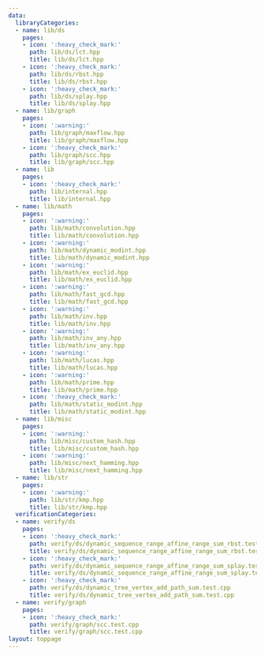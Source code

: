 ```yaml
---
data:
  libraryCategories:
  - name: lib/ds
    pages:
    - icon: ':heavy_check_mark:'
      path: lib/ds/lct.hpp
      title: lib/ds/lct.hpp
    - icon: ':heavy_check_mark:'
      path: lib/ds/rbst.hpp
      title: lib/ds/rbst.hpp
    - icon: ':heavy_check_mark:'
      path: lib/ds/splay.hpp
      title: lib/ds/splay.hpp
  - name: lib/graph
    pages:
    - icon: ':warning:'
      path: lib/graph/maxflow.hpp
      title: lib/graph/maxflow.hpp
    - icon: ':heavy_check_mark:'
      path: lib/graph/scc.hpp
      title: lib/graph/scc.hpp
  - name: lib
    pages:
    - icon: ':heavy_check_mark:'
      path: lib/internal.hpp
      title: lib/internal.hpp
  - name: lib/math
    pages:
    - icon: ':warning:'
      path: lib/math/convolution.hpp
      title: lib/math/convolution.hpp
    - icon: ':warning:'
      path: lib/math/dynamic_modint.hpp
      title: lib/math/dynamic_modint.hpp
    - icon: ':warning:'
      path: lib/math/ex_euclid.hpp
      title: lib/math/ex_euclid.hpp
    - icon: ':warning:'
      path: lib/math/fast_gcd.hpp
      title: lib/math/fast_gcd.hpp
    - icon: ':warning:'
      path: lib/math/inv.hpp
      title: lib/math/inv.hpp
    - icon: ':warning:'
      path: lib/math/inv_any.hpp
      title: lib/math/inv_any.hpp
    - icon: ':warning:'
      path: lib/math/lucas.hpp
      title: lib/math/lucas.hpp
    - icon: ':warning:'
      path: lib/math/prime.hpp
      title: lib/math/prime.hpp
    - icon: ':heavy_check_mark:'
      path: lib/math/static_modint.hpp
      title: lib/math/static_modint.hpp
  - name: lib/misc
    pages:
    - icon: ':warning:'
      path: lib/misc/custom_hash.hpp
      title: lib/misc/custom_hash.hpp
    - icon: ':warning:'
      path: lib/misc/next_hamming.hpp
      title: lib/misc/next_hamming.hpp
  - name: lib/str
    pages:
    - icon: ':warning:'
      path: lib/str/kmp.hpp
      title: lib/str/kmp.hpp
  verificationCategories:
  - name: verify/ds
    pages:
    - icon: ':heavy_check_mark:'
      path: verify/ds/dynamic_sequence_range_affine_range_sum_rbst.test.cpp
      title: verify/ds/dynamic_sequence_range_affine_range_sum_rbst.test.cpp
    - icon: ':heavy_check_mark:'
      path: verify/ds/dynamic_sequence_range_affine_range_sum_splay.test.cpp
      title: verify/ds/dynamic_sequence_range_affine_range_sum_splay.test.cpp
    - icon: ':heavy_check_mark:'
      path: verify/ds/dynamic_tree_vertex_add_path_sum.test.cpp
      title: verify/ds/dynamic_tree_vertex_add_path_sum.test.cpp
  - name: verify/graph
    pages:
    - icon: ':heavy_check_mark:'
      path: verify/graph/scc.test.cpp
      title: verify/graph/scc.test.cpp
layout: toppage
---
```

